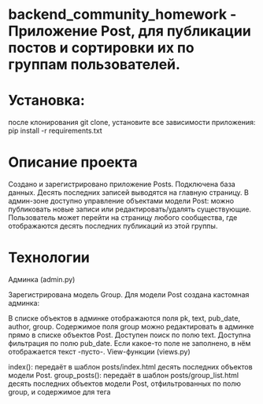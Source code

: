 # backend_community_homework - Приложение Post, для публикации постов и сортировки их по группам пользователей.

# Установка:
после клонирования git clone, установите все зависимости приложения:
pip install -r requirements.txt

# Описание проекта

Создано и зарегистрировано приложение Posts.
Подключена база данных.
Десять последних записей выводятся на главную страницу. 
В админ-зоне доступно управление объектами модели Post: можно публиковать новые записи или редактировать/удалять существующие.
Пользователь может перейти на страницу любого сообщества, где отображаются десять последних публикаций из этой группы.

# Технологии

Админка (admin.py)

Зарегистрирована модель Group.
Для модели Post создана кастомная админка:
  
В списке объектов в админке отображаются поля pk, text, pub_date, author, group.
Содержимое поля group можно редактировать в админке прямо в списке объектов Post.
Доступен поиск по полю text.
Доступна фильтрация по полю pub_date.
Если какое-то поле не заполнено, в нём отображается текст -пусто-.
View-функции (views.py)

index(): передаёт в шаблон posts/index.html десять последних объектов модели Post.
group_posts(): передаёт в шаблон posts/group_list.html десять последних объектов модели Post, отфильтрованных по полю group, и содержимое для тега <title>.

Сервис позволяет:

регистрироваться, восстанавливать пароль по почте
создавать личную страницу, для публикации записей
создавать и редактировать свои записи
просматривать страницы других авторов
комментировать записи других авторов
подписываться на авторов
записи можно отправлять в определённую группу
модерация записей, работа с пользователями, создание групп осуществляется через панель администратора

# Адреса (urls.py)

Для приложения Posts установлен namespace='posts'.
Для главной страницы установлен name='index'.
Страница с постами из определённой группы доступна по URL вида group/<slug>/.
Для страницы с постами группы установлен name='group_list'.
Шаблоны

Файлы шаблонов хранятся на уровне проекта.
Шаблоны разбиты на логические блоки и собираются с помощью тегов include и extend.
К шаблонам подключена статика.

Проект находится на стадии разработки.
# Авторы:
ЯП и Лара Павлова
e-mail: abastrenie@mail.ru
Лицензия Copyright (c) 2022 



